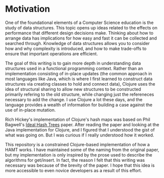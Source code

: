 # Motivation

One of the foundational elements of a Computer Science education is the study of data structures. 
This topic opens up ideas related to the effects on performance that different design decisions make.
Thinking about how to arrange data has implications for how easy and fast it can be collected and searched through.
Knowledge of data structures allows you to consider how and why complexity is introduced, and how to make trade-offs to ensure that important operations are efficient. 


The goal of this writing is to gain more depth in understanding data structures used in a functional programming context.
Rather than an implementation consisting of in-place updates (the common approach in most languages like Java, which is where I first learned to construct data structures via creating classes to hold and connect data), Clojure uses the idea of structural sharing to allow new structures to be constructed primarily refering to the old structure, while changing just the refereneces necessary to add the change.
I use Clojure a lot these days, and the language provides a wealth of information for building a case against the use of in-place mutation.


Rich Hickey's implementation of Clojure's hash maps was based on Phil Bagwell's [Ideal Hash Trees](http://lampwww.epfl.ch/papers/idealhashtrees.pdf) paper.
After reading the paper and looking at the Java implementation for Clojure, and I figured that I understood the gist of what was going on. But I was curious if I really understood how it worked.


This repository is a constrained Clojure-based implementation of how a HAMT works.
I have maintained some of the naming from the original paper, but my implementation is only inspired by the prose used to describe the algorithms for get/insert.
In fact, the reason I felt that this writing was necessary was because of the brevity of the paper.
I hope that this idea is more accessible to even novice developers as a result of this effort.
